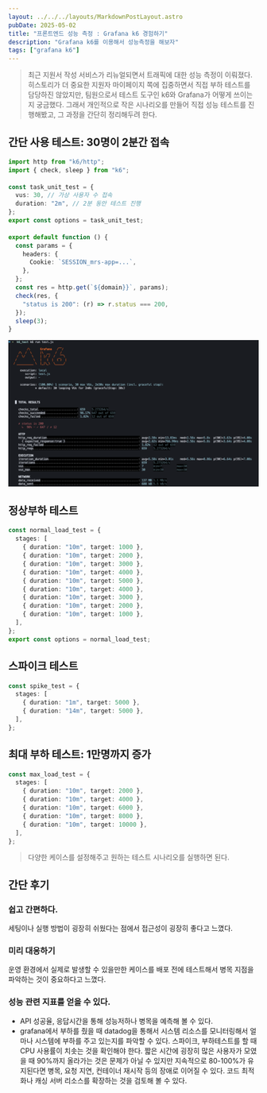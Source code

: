 ```yaml
---
layout: ../../../layouts/MarkdownPostLayout.astro
pubDate: 2025-05-02
title: "프론트엔드 성능 측정 : Grafana k6 경험하기"
description: "Grafana k6를 이용해서 성능측정을 해보자"
tags: ["grafana k6"]
---
```


> 최근 지원서 작성 서비스가 리뉴얼되면서 트래픽에 대한 성능 측정이 이뤄졌다. 히스토리가 더 중요한 지원자 마이페이지 쪽에 집중하면서 직접 부하 테스트를 담당하진 않았지만, 팀원으로서 테스트 도구인 k6와 Grafana가 어떻게 쓰이는지 궁금했다. 그래서 개인적으로 작은 시나리오를 만들어 직접 성능 테스트를 진행해봤고, 그 과정을 간단히 정리해두려 한다.

## 간단 사용 테스트: 30명이 2분간 접속

```ts
import http from "k6/http";
import { check, sleep } from "k6";

const task_unit_test = {
  vus: 30, // 가상 사용자 수 접속
  duration: "2m", // 2분 동안 테스트 진행
};
export const options = task_unit_test;

export default function () {
  const params = {
    headers: {
      Cookie: `SESSION_mrs-app=...`,
    },
  };
  const res = http.get(`${domain}}`, params);
  check(res, {
    "status is 200": (r) => r.status === 200,
  });
  sleep(3);
}
```

![](../images/grafanak6.png)

## 정상부하 테스트
```ts
const normal_load_test = {
  stages: [
    { duration: "10m", target: 1000 },
    { duration: "10m", target: 2000 },
    { duration: "10m", target: 3000 },
    { duration: "10m", target: 4000 },
    { duration: "10m", target: 5000 },
    { duration: "10m", target: 4000 },
    { duration: "10m", target: 3000 },
    { duration: "10m", target: 2000 },
    { duration: "10m", target: 1000 },
  ],
};
export const options = normal_load_test;
```

## 스파이크 테스트
```ts
const spike_test = {
  stages: [
    { duration: "1m", target: 5000 },
    { duration: "14m", target: 5000 },
  ],
};
```

## 최대 부하 테스트: 1만명까지 증가
```ts
const max_load_test = {
  stages: [
    { duration: "10m", target: 2000 },
    { duration: "10m", target: 4000 },
    { duration: "10m", target: 6000 },
    { duration: "10m", target: 8000 },
    { duration: "10m", target: 10000 },
  ],
};
```

> 다양한 케이스를 설정해주고 원하는 테스트 시나리오를 실행하면 된다.

## 간단 후기
### 쉽고 간편하다.
세팅이나 실행 방법이 굉장히 쉬웠다는 점에서 접근성이 굉장히 좋다고 느꼈다.

### 미리 대응하기
운영 환경에서 실제로 발생할 수 있을만한 케이스를 배포 전에 테스트해서 병목 지점을 파악하는 것이 중요하다고 느꼈다.

### 성능 관련 지표를 얻을 수 있다.
- API 성공율, 응답시간을 통해 성능저하나 병목을 예측해 볼 수 있다.
- grafana에서 부하를 줬을 때 datadog을 통해서 시스템 리소스를 모니터링해서 얼마나 시스템에 부하를 주고 있는지를 파악할 수 있다. 스파이크, 부하테스트를 할 때 CPU 사용률이 치솟는 것을 확인해야 한다. 짧은 시간에 굉장히 많은 사용자가 모였을 때 90%까지 올라가는 것은 문제가 아닐 수 있지만 지속적으로 80-100%가 유지된다면 병목, 요청 지연, 컨테이너 재시작 등의 장애로 이어질 수 있다. 코드 최적화나 캐싱 서버 리소스를 확장하는 것을 검토해 볼 수 있다.